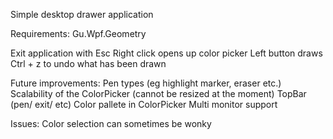 Simple desktop drawer application

Requirements: Gu.Wpf.Geometry

Exit application with Esc
Right click opens up color picker
Left button draws
Ctrl + z to undo what has been drawn

Future improvements:
Pen types (eg highlight marker, eraser etc.)
Scalability of the ColorPicker (cannot be resized at the moment)
TopBar (pen/ exit/ etc)
Color pallete in ColorPicker
Multi monitor support

Issues:
Color selection can sometimes be wonky